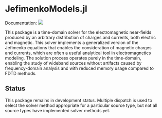 # JefimenkoModels.jl

Documentation: [![](https://img.shields.io/badge/docs-latest-blue.svg)](https://mikeingold.github.io/JefimenkoModels.jl/dev/)

This package is a time-domain solver for the electromagnetic near-fields produced by
an arbitrary distribution of charges and currents, both electric and magnetic. This solver
implements a generalized version of the Jefimenko equations that enables the consideration of
magnetic charges and currents, which are often a useful analytical tool in electromagnetics
modeling. The solution process operates purely in the time-domain, enabling the study of
wideband sources without artifacts caused by frequency-domain analysis and with reduced
memory usage compared to FDTD methods.

## Status

This package remains in development status.  Multiple dispatch is used to select the solver
method appropriate for a particular source type, but not all source types have implemented
solver methods yet.

